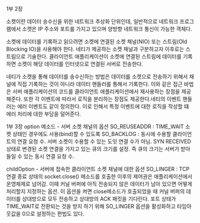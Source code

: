 1부 2장

소켓이란 데이터 송수신을 위한 네트워크 추상화 단위인데, 일반적으로 네트워크 프로그램에서 소켓은 IP 주소와 포트를 가지고 있으며 양방향 네트워크 통신이 가능한 객체다.

소켓에 데이터를 기록하고 읽으려면 소켓에 연결된 소켓 채널(NIO) 또는 스트림(Old Blocking IO)을 사용해야 한다. 네티가 제공하는 소켓 채널과 구분하고자 이후로는 스트림으로 기술한다. 클라이언트 애플리케이션이 소켓에 연결된 스트림에 데이터를 기록하면 소켓이 해당 데이터를 인터넷으로 연결된 서버로 전송한다.

네티가 소켓을 통해 데이터를 송수신하는 방법은 데이터를 소켓으로 전송하기 위해서 채널에 직접 기록하는 것이 아니라 데이터 핸들러를 통해서 기록한다. 이와 같은 접근 바법은 서버 애플리케이션의 코드를 클라이언트 애플리케이션에서 재사용하는 장점을 제공해준다. 또한 각 이벤트에 따라서 로직을 분리하는 장점도 제공한다.네티의 이벤트 핸들러는 에러 이벤트도 같이 정의한다. 이로 인해서 특정 이벤트에 대한 로직을 작성할 떄 에러 처리에 대한 부담을 덜어준다.

1부 3장
option 메소드 - 서버 소켓 채널의 옵션 
SO_REUSEADDR : TIME_WAIT 소켓 상태인 경우에도 사용(bind)할 수 있도록 
SO_BACKLOG : 동시에 수용할 클라이언트의 연결 요청 수. 서버 소켓이 수용할 수 있는 도잇 연결 수가 아님. SYN RECEIVED 상태로 변경된 소켓 연결을 가지고 있는 큐의 크기를 설정. 즉 큐의 크기는 서버가 받아들일 수 있는 동시 연결 요청 수.

childOption - 서버에 접속한 클라이언트 소켓 채널에 대한 옵션
SO_LINGER : TCP 연결 종료 상태의 socket.close() 메소드를 호출한 이후의 제어권은 애플리케이션에서 운영체제로 넘어감. 이때 커널 버퍼에 아직 전송되지 않은 데이터가 남아 있으면 어떻게 처리할지 지정하는 옵션. 이 옵션을 켜면 close메소드가 호출되었을 때 커널 버퍼의 데이터를 상대방으로 모두 전송하고 상대방의 ACK 패킷을 기다린다. 포트 상태가 TIME_WAIT로 전환되는 것을 방지 하기 위해 SO_LINGER 옵션을 활성화하고 타임아웃값을 0으로 설정하는 편법도 있다.

